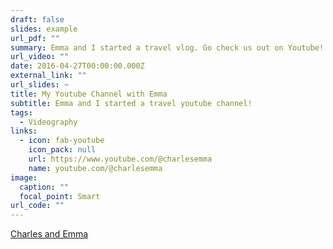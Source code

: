 ```yaml
---
draft: false
slides: example
url_pdf: ""
summary: Emma and I started a travel vlog. Go check us out on Youtube!
url_video: ""
date: 2016-04-27T00:00:00.000Z
external_link: ""
url_slides: ~
title: My Youtube Channel with Emma
subtitle: Emma and I started a travel youtube channel!
tags:
  - Videography
links:
  - icon: fab-youtube
    icon_pack: null
    url: https://www.youtube.com/@charlesemma
    name: youtube.com/@charlesemma
image:
  caption: ""
  focal_point: Smart
url_code: ""
---
```


[﻿Charles and Emma](https://www.youtube.com/@charlesemma)
